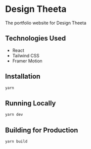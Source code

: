 # Design Theeta

The portfolio website for Design Theeta

## Technologies Used

- React
- Tailwind CSS
- Framer Motion

## Installation

```bash
yarn
```

## Running Locally

```bash
yarn dev
```

## Building for Production

```bash
yarn build
```
